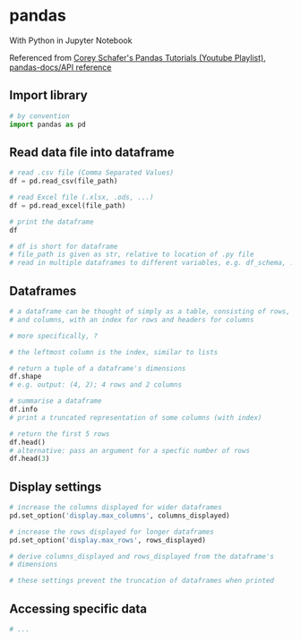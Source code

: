 # pandas

With Python in Jupyter Notebook

Referenced from [Corey Schafer's Pandas Tutorials (Youtube Playlist)](https://www.youtube.com/playlist?list=PL-osiE80TeTsWmV9i9c58mdDCSskIFdDS), [pandas-docs/API reference](https://pandas.pydata.org/docs/reference/index.html#api)

## Import library

```py
# by convention
import pandas as pd
```

## Read data file into dataframe

```py
# read .csv file (Comma Separated Values)
df = pd.read_csv(file_path)

# read Excel file (.xlsx, .ods, ...)
df = pd.read_excel(file_path)

# print the dataframe
df

# df is short for dataframe
# file_path is given as str, relative to location of .py file
# read in multiple dataframes to different variables, e.g. df_schema, ...
```

## Dataframes

```py
# a dataframe can be thought of simply as a table, consisting of rows,
# and columns, with an index for rows and headers for columns

# more specifically, ?

# the leftmost column is the index, similar to lists

# return a tuple of a dataframe's dimensions
df.shape
# e.g. output: (4, 2); 4 rows and 2 columns

# summarise a dataframe
df.info
# print a truncated representation of some columns (with index)

# return the first 5 rows
df.head()
# alternative: pass an argument for a specfic number of rows
df.head(3)
```

## Display settings

```py
# increase the columns displayed for wider dataframes
pd.set_option('display.max_columns', columns_displayed)

# increase the rows displayed for longer dataframes
pd.set_option('display.max_rows', rows_displayed)

# derive columns_displayed and rows_displayed from the dataframe's
# dimensions

# these settings prevent the truncation of dataframes when printed
```

## Accessing specific data

```py
# ...
```
